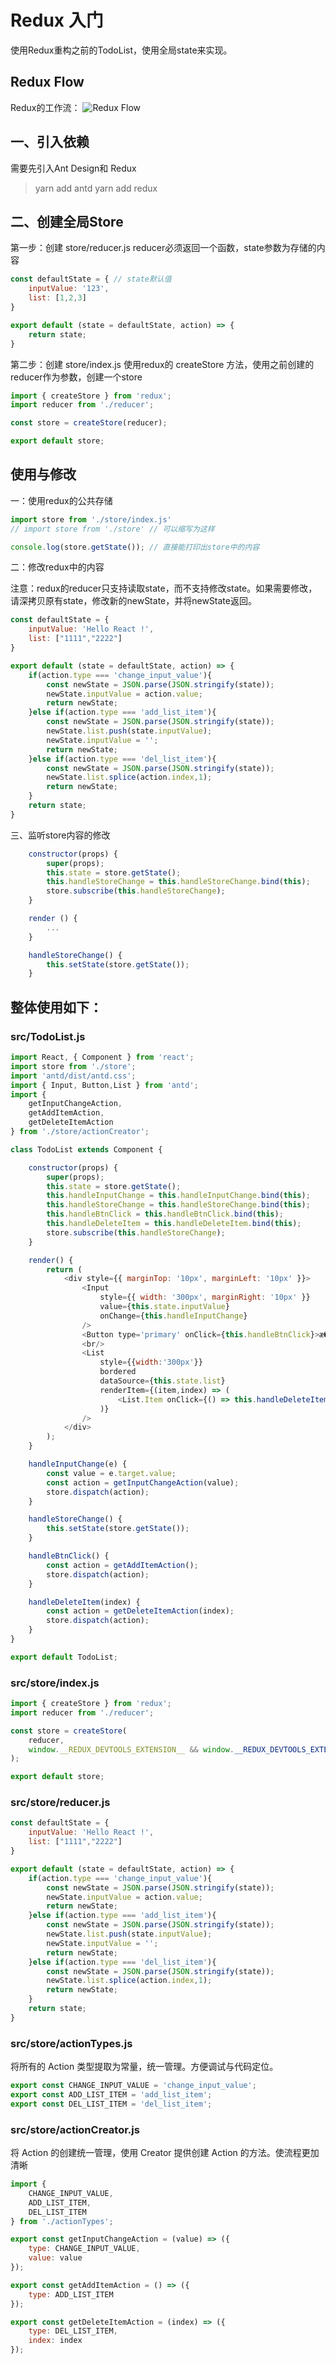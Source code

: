 # Redux 入门

使用Redux重构之前的TodoList，使用全局state来实现。

## Redux Flow

Redux的工作流：
![Redux Flow](https://koral-home.oss-cn-beijing.aliyuncs.com/blog/ReduxFlow.jpg)

## 一、引入依赖

需要先引入Ant Design和 Redux

> yarn add antd
> yarn add redux

## 二、创建全局Store

第一步：创建 store/reducer.js
reducer必须返回一个函数，state参数为存储的内容

```javascript
const defaultState = { // state默认值
    inputValue: '123',
    list: [1,2,3]
}

export default (state = defaultState, action) => {
    return state;
}
```

第二步：创建 store/index.js
使用redux的 createStore 方法，使用之前创建的reducer作为参数，创建一个store

```javascript
import { createStore } from 'redux';
import reducer from './reducer';

const store = createStore(reducer);

export default store;
```

## 使用与修改

一：使用redux的公共存储

```javascript
import store from './store/index.js'
// import store from './store' // 可以缩写为这样

console.log(store.getState()); // 直接能打印出store中的内容
```

二：修改redux中的内容

注意：redux的reducer只支持读取state，而不支持修改state。如果需要修改，请深拷贝原有state，修改新的newState，并将newState返回。

```js
const defaultState = {
    inputValue: 'Hello React !',
    list: ["1111","2222"]
}

export default (state = defaultState, action) => {
    if(action.type === 'change_input_value'){
        const newState = JSON.parse(JSON.stringify(state));
        newState.inputValue = action.value;
        return newState;
    }else if(action.type === 'add_list_item'){
        const newState = JSON.parse(JSON.stringify(state));
        newState.list.push(state.inputValue);
        newState.inputValue = '';
        return newState;
    }else if(action.type === 'del_list_item'){
        const newState = JSON.parse(JSON.stringify(state));
        newState.list.splice(action.index,1);
        return newState;
    }
    return state;
}
```

三、监听store内容的修改

```js
    constructor(props) {
        super(props);
        this.state = store.getState();
        this.handleStoreChange = this.handleStoreChange.bind(this);
        store.subscribe(this.handleStoreChange);
    }

    render () {
        ...
    }

    handleStoreChange() {
        this.setState(store.getState());
    }
```

## 整体使用如下：

### src/TodoList.js

```js
import React, { Component } from 'react';
import store from './store';
import 'antd/dist/antd.css';
import { Input, Button,List } from 'antd';
import {
    getInputChangeAction,
    getAddItemAction,
    getDeleteItemAction
} from './store/actionCreator';

class TodoList extends Component {

    constructor(props) {
        super(props);
        this.state = store.getState();
        this.handleInputChange = this.handleInputChange.bind(this);
        this.handleStoreChange = this.handleStoreChange.bind(this);
        this.handleBtnClick = this.handleBtnClick.bind(this);
        this.handleDeleteItem = this.handleDeleteItem.bind(this);
        store.subscribe(this.handleStoreChange);
    }

    render() {
        return (
            <div style={{ marginTop: '10px', marginLeft: '10px' }}>
                <Input
                    style={{ width: '300px', marginRight: '10px' }}
                    value={this.state.inputValue}
                    onChange={this.handleInputChange}
                />
                <Button type='primary' onClick={this.handleBtnClick}>æ��äº¤</Button>
                <br/>
                <List
                    style={{width:'300px'}}
                    bordered
                    dataSource={this.state.list}
                    renderItem={(item,index) => (
                        <List.Item onClick={() => this.handleDeleteItem(index)}>{item}</List.Item>
                    )}
                />
            </div>
        );
    }

    handleInputChange(e) {
        const value = e.target.value;
        const action = getInputChangeAction(value);
        store.dispatch(action);
    }

    handleStoreChange() {
        this.setState(store.getState());
    }

    handleBtnClick() {
        const action = getAddItemAction();
        store.dispatch(action);
    }

    handleDeleteItem(index) {
        const action = getDeleteItemAction(index);
        store.dispatch(action);
    }
}

export default TodoList;
```

### src/store/index.js

```js
import { createStore } from 'redux';
import reducer from './reducer';

const store = createStore(
    reducer,
    window.__REDUX_DEVTOOLS_EXTENSION__ && window.__REDUX_DEVTOOLS_EXTENSION__()
);

export default store;
```

### src/store/reducer.js

```js
const defaultState = {
    inputValue: 'Hello React !',
    list: ["1111","2222"]
}

export default (state = defaultState, action) => {
    if(action.type === 'change_input_value'){
        const newState = JSON.parse(JSON.stringify(state));
        newState.inputValue = action.value;
        return newState;
    }else if(action.type === 'add_list_item'){
        const newState = JSON.parse(JSON.stringify(state));
        newState.list.push(state.inputValue);
        newState.inputValue = '';
        return newState;
    }else if(action.type === 'del_list_item'){
        const newState = JSON.parse(JSON.stringify(state));
        newState.list.splice(action.index,1);
        return newState;
    }
    return state;
}
```

### src/store/actionTypes.js

将所有的 Action 类型提取为常量，统一管理。方便调试与代码定位。

```js
export const CHANGE_INPUT_VALUE = 'change_input_value';
export const ADD_LIST_ITEM = 'add_list_item';
export const DEL_LIST_ITEM = 'del_list_item';
```

### src/store/actionCreator.js

将 Action 的创建统一管理，使用 Creator 提供创建 Action 的方法。使流程更加清晰

```js
import { 
    CHANGE_INPUT_VALUE,
    ADD_LIST_ITEM,
    DEL_LIST_ITEM
} from './actionTypes';

export const getInputChangeAction = (value) => ({
    type: CHANGE_INPUT_VALUE,
    value: value
});

export const getAddItemAction = () => ({
    type: ADD_LIST_ITEM
});

export const getDeleteItemAction = (index) => ({
    type: DEL_LIST_ITEM,
    index: index
});
```